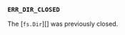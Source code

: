 ### `ERR_DIR_CLOSED`

The [`fs.Dir`][] was previously closed.

<a id="ERR_DIR_CONCURRENT_OPERATION"></a>
